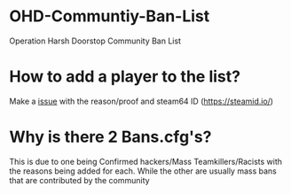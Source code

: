 # OHD-Communtiy-Ban-List
Operation Harsh Doorstop Community Ban List

# How to add a player to the list?
Make a [issue](https://github.com/PERPGamer/OHD-Communtiy-Ban-List/issues/new) with the reason/proof and steam64 ID (https://steamid.io/)

# Why is there 2 Bans.cfg's?
This is due to one being Confirmed hackers/Mass Teamkillers/Racists with the reasons being added for each. While the other are usually mass bans that are contributed by the community
